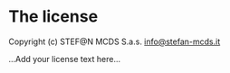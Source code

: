 # The license

Copyright (c) STEF@N MCDS S.a.s. <info@stefan-mcds.it>

...Add your license text here...